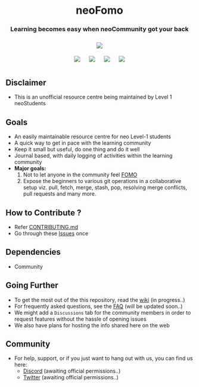 <h1 align="center">neoFomo</h1>
<h3 align="center">Learning becomes easy when neoCommunity got your back</h3>

<p align="center">
<img style="padding:10px;" src="https://img.shields.io/badge/Open%20Source-💕%20-9cf?style=for-the-badge"><br>
<img style="padding:10px;" src="https://img.shields.io/github/contributors/chinmay0078/neoFomo?style=flat-square">
<img style="padding:10px;" src="https://img.shields.io/github/forks/chinmay0078/neoFomo?label=Forks&style=flat-square">
<img style="padding:10px;" src="https://img.shields.io/github/stars/chinmay0078/neoFomo?style=flat-square">
<img style="padding:10px;" src="https://img.shields.io/github/license/chinmay0078/neoFomo?style=flat-square">

## Disclaimer
- This is an unofficial resource centre being maintained by Level 1 neoStudents

## Goals
- An easily maintainable resource centre for neo Level-1 students
- A quick way to get in pace with the learning community
- Keep it small but useful, do one thing and do it well
- Journal based, with daily logging of activities within the learning community
- **Major goals:**
    1. Not to let anyone in the community feel [FOMO](https://www.urbandictionary.com/define.php?term=Fomo)
    2. Expose the beginners to various git operations in a collaborative setup viz. pull, fetch, merge, stash, pop, resolving merge conflicts, pull requests and many more.

## How to Contribute ?
- Refer [CONTRIBUTING.md](https://github.com/chinmay0078/neoFomo/blob/main/CONTRIBUTING.md)
- Go through these [Issues](https://github.com/chinmay0078/neoFomo/issues) once

## Dependencies
- Community

## Going Further
- To get the most out of the this repository, read the [wiki](https://github.com/chinmay0078/neoFomo/wiki) (in progress..)
- For frequently asked questions, see the [FAQ](https://github.com/chinmay0078/neoFomo) (will be updated soon..)
- We might add a `Discussions` tab for the community members in order to request features without the hassle of opening issues
- We also have plans for hosting the info shared here on the web

## Community
- For help, support, or if you just want to hang out with us, you can find us here:
    - [Discord](https://discord.com/login) (awaiting official permissions..)
    - [Twitter](https://twitter.com/) (awaiting official permissions..)

